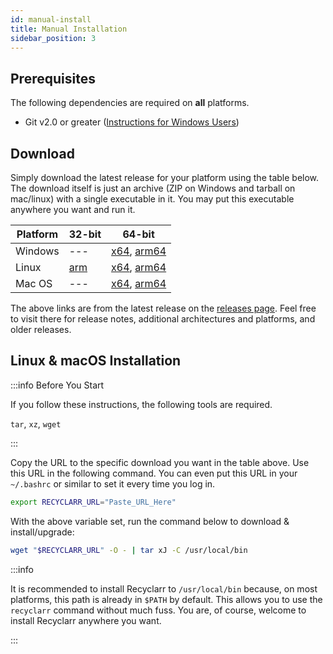 ```yaml
---
id: manual-install
title: Manual Installation
sidebar_position: 3
---
```


## Prerequisites

The following dependencies are required on **all** platforms.

- Git v2.0 or greater ([Instructions for Windows Users](/installation/tips/git-install.md))

## Download

Simply download the latest release for your platform using the table below. The download itself is
just an archive (ZIP on Windows and tarball on mac/linux) with a single executable in it. You may
put this executable anywhere you want and run it.

| Platform | 32-bit           | 64-bit                                 |
| -------- | ---------------- | -------------------------------------- |
| Windows  | ---              | [x64][win-x64], [arm64][win-arm64]     |
| Linux    | [arm][linux-arm] | [x64][linux-x64], [arm64][linux-arm64] |
| Mac OS   | ---              | [x64][osx-x64], [arm64][osx-arm64]     |

[win-x64]: https://github.com/recyclarr/recyclarr/releases/latest/download/recyclarr-win-x64.zip
[win-arm64]: https://github.com/recyclarr/recyclarr/releases/latest/download/recyclarr-win-arm64.zip
[linux-x64]: https://github.com/recyclarr/recyclarr/releases/latest/download/recyclarr-linux-x64.tar.xz
[linux-arm64]: https://github.com/recyclarr/recyclarr/releases/latest/download/recyclarr-linux-arm64.tar.xz
[linux-arm]: https://github.com/recyclarr/recyclarr/releases/latest/download/recyclarr-linux-arm.tar.xz
[osx-x64]: https://github.com/recyclarr/recyclarr/releases/latest/download/recyclarr-osx-x64.tar.xz
[osx-arm64]: https://github.com/recyclarr/recyclarr/releases/latest/download/recyclarr-osx-arm64.tar.xz

The above links are from the latest release on the [releases page][rp]. Feel free to visit there for
release notes, additional architectures and platforms, and older releases.

[rp]: https://github.com/recyclarr/recyclarr/releases

## Linux & macOS Installation

:::info Before You Start

If you follow these instructions, the following tools are required.

`tar`, `xz`, `wget`

:::

Copy the URL to the specific download you want in the table above. Use this URL in the following
command. You can even put this URL in your `~/.bashrc` or similar to set it every time you log in.

```bash
export RECYCLARR_URL="Paste_URL_Here"
```

With the above variable set, run the command below to download & install/upgrade:

```bash
wget "$RECYCLARR_URL" -O - | tar xJ -C /usr/local/bin
```

:::info

It is recommended to install Recyclarr to `/usr/local/bin` because, on most platforms, this path is
already in `$PATH` by default. This allows you to use the `recyclarr` command without much fuss. You
are, of course, welcome to install Recyclarr anywhere you want.

:::
